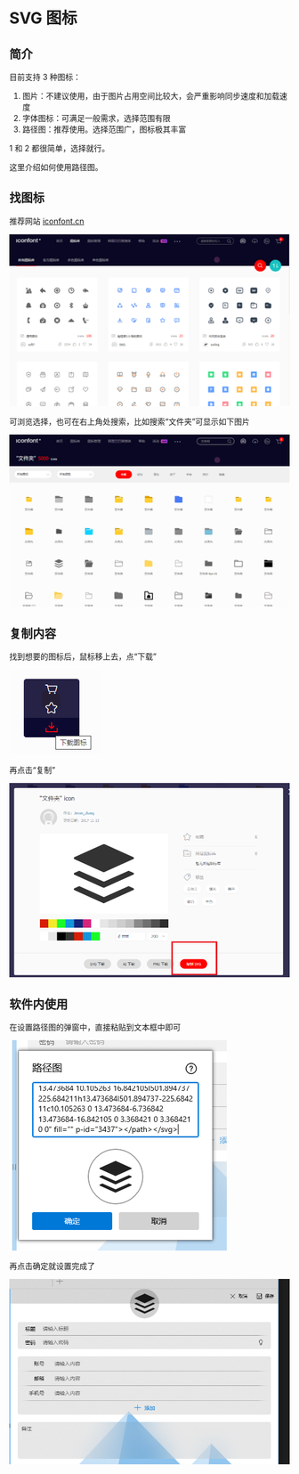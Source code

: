 # SVG 图标

## 简介

目前支持 3 种图标：

1. 图片：不建议使用，由于图片占用空间比较大，会严重影响同步速度和加载速度
2. 字体图标：可满足一般需求，选择范围有限
3. 路径图：推荐使用。选择范围广，图标极其丰富

1 和 2 都很简单，选择就行。

这里介绍如何使用路径图。

## 找图标

推荐网站 [iconfont.cn](https://www.iconfont.cn/collections)

![iconfont](./svgicon/1.png)

可浏览选择，也可在右上角处搜索，比如搜索“文件夹”可显示如下图片

![搜索“文件夹”](./svgicon/2.png)

## 复制内容

找到想要的图标后，鼠标移上去，点“下载”

![下载”](./svgicon/3.png)

再点击“复制”

![复制](./svgicon/4.png)

## 软件内使用

在设置路径图的弹窗中，直接粘贴到文本框中即可

![复制](./svgicon/5.png)

再点击确定就设置完成了

![复制](./svgicon/6.png)
